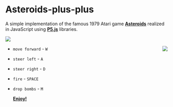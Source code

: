 # Asteroids-plus-plus

A simple implementation of the famous 1979 Atari game <b>[Asteroids](https://en.wikipedia.org/wiki/Asteroids_%28video_game%29)</b> realized in JavaScript using <b>[P5.js](https://p5js.org/)</b> libraries.

![](https://raw.githubusercontent.com/MatteoGiorgi/Asteroids-plus-plus/master/asteroid.gif)

<img align="right" src="https://raw.githubusercontent.com/MatteoGiorgi/Asteroids-plus-plus/master/asteroid.gif">

+ `move forward` - `W`
+ `steer left` - `A`
+ `steer right` - `D`
+ `fire` - `SPACE`
+ `drop bombs` - `M`

  <b>[Enjoy!](https://matteogiorgi.github.io/Asteroids-plus-plus/)</b>
